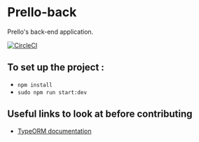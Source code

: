 # Prello-back
Prello's back-end application.

[![CircleCI](https://circleci.com/gh/awi2017-option1group1/Prello-back/tree/master.svg?style=svg)](https://circleci.com/gh/awi2017-option1group1/Prello-back/tree/master)

## To set up the project :
- `npm install`
- `sudo npm run start:dev`


## Useful links to look at before contributing
- [TypeORM documentation](http://typeorm.io/#/)

